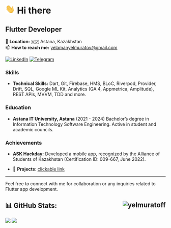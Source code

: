 # <h1><img src="https://raw.githubusercontent.com/ABSphreak/ABSphreak/master/gifs/Hi.gif" width="30px" /> Hi there

## Flutter Developer

📍 **Location:** 🇰🇿 Astana, Kazakhstan  
📫 **How to reach me:** [yelamanyelmuratov@gmail.com](mailto:yelamanyelmuratov@gmail.com&body=Привет,_я_по_поводу?subject=Я_из_Github)  

<p>
<a href="https://www.linkedin.com/in/yelmuratoff/" target="_blank"><img alt="LinkedIn" src="https://img.shields.io/badge/linkedin-%230077B5.svg?&style=for-the-badge&logo=linkedin&logoColor=white" /></a>  
<a href="https://t.me/yelmuratoff" target="_blank"><img alt="Telegram" src="https://img.shields.io/badge/Telegram-234C69?style=for-the-badge&logo=telegram&logoColor=white" /></a> 
</p>

### Skills
- **Technical Skills:** Dart, Git, Firebase, HMS, BLoC, Riverpod, Provider, Drift, SQL, Google ML Kit, Analytics (GA 4, Appmetrica, Amplitude), REST APIs, MVVM, TDD and more.

### Education

- **Astana IT University, Astana** (2021 - 2024)
  Bachelor’s degree in Information Technology Software Engineering. Active in student and academic councils.

### Achievements

- **ASK Hackday:** Developed a mobile app, recognized by the Alliance of Students of Kazakhstan (Certification ID: 009-667, June 2022).

- 🚀 **Projects**: [clickable link](https://drive.google.com/drive/folders/1lUbs6Qmdq62D0mEj6_x2IsSmdt0tN8YG?usp=sharing)

---

Feel free to connect with me for collaboration or any inquiries related to Flutter app development.


## 📊 GitHub Stats: <img align="right" src="https://komarev.com/ghpvc/?username=yelmuratoff" alt="yelmuratoff" />
<p>
  <img width="56%" src="https://github-readme-stats.vercel.app/api?username=yelmuratoff&theme=city_lights&count_private=true&hide_border=true&hide_title=true&show_icons=true" />
  <img width="36%" src="https://github-readme-stats.vercel.app/api/top-langs/?username=yelmuratoff&layout=compact&langs_count=6&hide=sass,makefile,shell,mustache&hide_border=true&theme=city_lights" />
</p> 

<!--
**K1yoshiSho/K1yoshiSho** is a ✨ _special_ ✨ repository because its `README.md` (this file) appears on your GitHub profile.

Here are some ideas to get you started:

- 🔭 I’m currently working on ...
- 🌱 I’m currently learning ...
- 👯 I’m looking to collaborate on ...
- 🤔 I’m looking for help with ...
- 💬 Ask me about ...
- 📫 How to reach me: ...
- 😄 Pronouns: ...
- ⚡ Fun fact: ...
-->
